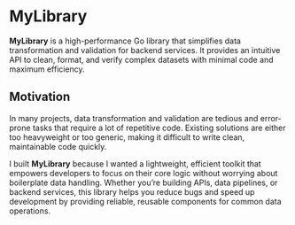 # MyLibrary

**MyLibrary** is a high-performance Go library that simplifies data transformation and validation for backend services. It provides an intuitive API to clean, format, and verify complex datasets with minimal code and maximum efficiency.

## Motivation

In many projects, data transformation and validation are tedious and error-prone tasks that require a lot of repetitive code. Existing solutions are either too heavyweight or too generic, making it difficult to write clean, maintainable code quickly.

I built **MyLibrary** because I wanted a lightweight, efficient toolkit that empowers developers to focus on their core logic without worrying about boilerplate data handling. Whether you’re building APIs, data pipelines, or backend services, this library helps you reduce bugs and speed up development by providing reliable, reusable components for common data operations.
